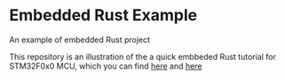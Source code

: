 # Embedded Rust Example

An example of embedded Rust project

This repository is an illustration of the a quick embbeded Rust tutorial for STM32F0x0 MCU, which you can find [here](http://alstutor.work/nucleo-f030r8-embedded-rust-quick-start-tutorial-part-1.html) and [here](http://alstutor.work/nucleo-f030r8-embedded-rust-quick-start-tutorial-part-2.html)
